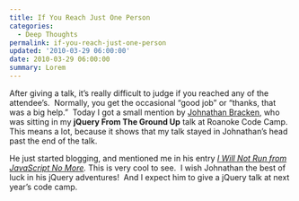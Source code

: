 ```yaml
---
title: If You Reach Just One Person
categories:
  - Deep Thoughts
permalink: if-you-reach-just-one-person
updated: '2010-03-29 06:00:00'
date: 2010-03-29 06:00:00
summary: Lorem
---
```


<p>After giving a talk, it’s really difficult to judge if you reached any of the attendee’s.&#160; Normally, you get the occasional “good job” or “thanks, that was a big help.”&#160; Today I got a small mention by <a href="http://blog.barkalot.com/">Johnathan Bracken</a>, who was sitting in my <strong>jQuery From The Ground Up</strong> talk at Roanoke Code Camp.&#160; This means a lot, because it shows that my talk stayed in Johnathan’s head past the end of the talk.&#160; </p>  <p>He just started blogging, and mentioned me in his entry <a href="http://blog.barkalot.com/post/I-will-not-run-from-JavaScript-No-More.aspx"><em>I Will Not Run from JavaScript No More</em></a><em>. </em>This is very cool to see.&#160; I wish Johnathan the best of luck in his jQuery adventures!&#160; And I expect him to give a jQuery talk at next year’s code camp.</p>